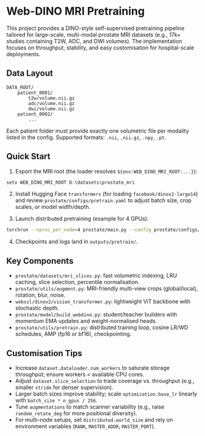 # Web-DINO MRI Pretraining

This project provides a DINO-style self-supervised pretraining pipeline tailored for large-scale, multi-modal prostate MRI datasets (e.g., 17k+ studies containing T2W, ADC, and DWI volumes). The implementation focuses on throughput, stability, and easy customisation for hospital-scale deployments.

## Data Layout

```
DATA_ROOT/
    patient_0001/
        t2w/volume.nii.gz
        adc/volume.nii.gz
        dwi/volume.nii.gz
    patient_0002/
        ...
```

Each patient folder must provide exactly one volumetric file per modality listed in the config. Supported formats: `.nii`, `.nii.gz`, `.npy`, `.pt`.

## Quick Start

1. Export the MRI root (the loader resolves `${env:WEB_DINO_MRI_ROOT:...}`):

```powershell
setx WEB_DINO_MRI_ROOT D:\datasets\prostate_mri
```

2. Install Hugging Face `transformers` (for loading `facebook/dinov2-large14`) and review `prostate/configs/pretrain.yaml` to adjust batch size, crop scales, or model width/depth.

3. Launch distributed pretraining (example for 4 GPUs):

```bash
torchrun --nproc_per_node=4 prostate/main.py --config prostate/configs/pretrain.yaml
```

4. Checkpoints and logs land in `outputs/pretrain/`.

## Key Components

- `prostate/datasets/mri_slices.py`: fast volumetric indexing, LRU caching, slice selection, percentile normalisation.
- `prostate/utils/augment.py`: MRI-friendly multi-view crops (global/local), rotation, blur, noise.
- `webssl/dinov2/vision_transformer.py`: lightweight ViT backbone with stochastic depth.
- `prostate/model/build_webdino.py`: student/teacher builders with momentum EMA updates and weight-normalised heads.
- `prostate/utils/pretrain.py`: distributed training loop, cosine LR/WD schedules, AMP (fp16 or bf16), checkpointing.

## Customisation Tips

- Increase `dataset.dataloader.num_workers` to saturate storage throughput; ensure workers < available CPU cores.
- Adjust `dataset.slice_selection` to trade coverage vs. throughput (e.g., smaller `stride` for denser supervision).
- Larger batch sizes improve stability; scale `optimization.base_lr` linearly with `batch_size * n_gpus / 256`.
- Tune `augmentations` to match scanner variability (e.g., raise `random_rotate_deg` for more positional diversity).
- For multi-node setups, set `distributed.world_size` and rely on environment variables (`RANK`, `MASTER_ADDR`, `MASTER_PORT`).
